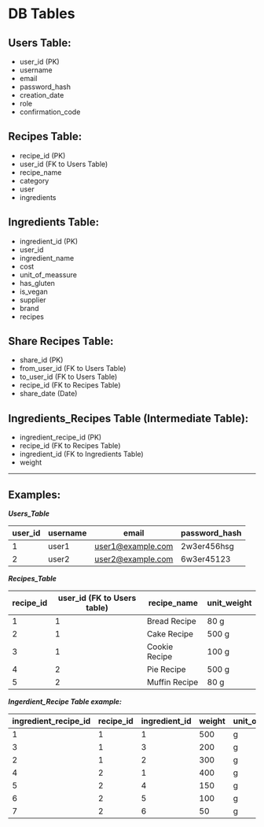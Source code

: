 # DB Tables

## Users Table:

* user_id (PK)
* username
* email
* password_hash
* creation_date
* role
* confirmation_code

## Recipes Table:

* recipe_id (PK)
* user_id (FK to Users Table)
* recipe_name
* category
* user
* ingredients

## Ingredients Table:

* ingredient_id (PK)
* user_id
* ingredient_name
* cost
* unit_of_meassure
* has_gluten
* is_vegan
* supplier
* brand
* recipes

## Share Recipes Table:

* share_id (PK)
* from_user_id (FK to Users Table)
* to_user_id (FK to Users Table)
* recipe_id (FK to Recipes Table)
* share_date (Date)


## Ingredients_Recipes Table (Intermediate Table):

* ingredient_recipe_id (PK)
* recipe_id (FK to Recipes Table)
* ingredient_id (FK to Ingredients Table)
* weight

___
## Examples:

***Users_Table***

| user_id | username | email               | password_hash
|---------|----------|---------------------|----------
| 1       | user1    | user1@example.com   | 2w3er456hsg
| 2       | user2    | user2@example.com   | 6w3er45123

***Recipes_Table***

| recipe_id | user_id (FK to Users table) | recipe_name    | unit_weight|
|-----------|-----------------------------|----------------|------------|
| 1         | 1                           | Bread Recipe   |       80 g |
| 2         | 1                           | Cake Recipe    |      500 g |
| 3         | 1                           | Cookie Recipe  |      100 g |
| 4         | 2                           | Pie Recipe     |      500 g |
| 5         | 2                           | Muffin Recipe  |       80 g |

***Ingerdient_Recipe Table example:***

| ingredient_recipe_id | recipe_id | ingredient_id | weight | unit_of_meassure |
|----------------------|-----------|---------------|--------|------------------|
| 1                    | 1         | 1             | 500    | g                |  
| 3                    | 1         | 3             | 200    | g                |
| 2                    | 1         | 2             | 300    | g                |
| 4                    | 2         | 1             | 400    | g                |
| 5                    | 2         | 4             | 150    | g                |
| 6                    | 2         | 5             | 100    | g                |
| 7                    | 2         | 6             | 50     | g                |
